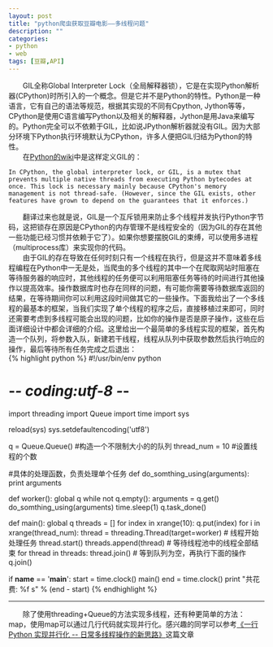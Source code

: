 ```yaml
---
layout: post
title: "python爬虫获取豆瓣电影——多线程问题"
description: ""
categories: 
- python
- web
tags: [豆瓣,API]
---
```


　　GIL全称Global Interpreter Lock（全局解释器锁），它是在实现Python解析器(CPython)时所引入的一个概念。但是它并不是Python的特性。Python是一种语言，它有自己的语法等规范，根据其实现的不同有Cpython, Jython等等，CPython是使用C语言编写Python以及相关的解释器，Jython是用Java来编写的。Python完全可以不依赖于GIL，比如说JPython解析器就没有GIL。因为大部分环境下Python执行环境默认为CPython，许多人便把GIL归结为Python的特性。  
　　在[Python的wiki](https://wiki.python.org/moin/GlobalInterpreterLock)中是这样定义GIL的：  

	In CPython, the global interpreter lock, or GIL, is a mutex that prevents multiple native threads from executing Python bytecodes at once. This lock is necessary mainly because CPython's memory management is not thread-safe. (However, since the GIL exists, other features have grown to depend on the guarantees that it enforces.)
　　翻译过来也就是说，GIL是一个互斥锁用来防止多个线程并发执行Python字节码，这把锁存在原因是CPython的内存管理不是线程安全的（因为GIL的存在其他一些功能已经习惯并依赖于它了）。如果你想要摆脱GIL的束缚，可以使用多进程（multiprocess库）来实现你的代码。    
　　由于GIL的存在导致在任何时刻只有一个线程在执行，但是这并不意味着多线程编程在Python中一无是处，当爬虫的多个线程的其中一个在爬取网站时阻塞在等待服务器的响应时，其他线程的任务便可以利用阻塞任务等待的时间进行其他操作以提高效率。操作数据库时也存在同样的问题，有可能你需要等待数据库返回的结果，在等待期间你可以利用这段时间做其它的一些操作。下面我给出了一个多线程的最基本的框架，当我们实现了单个线程的程序之后，直接移植过来即可，同时还需要考虑到多线程可能会出现的问题，比如你的操作是否是原子操作，这些在后面详细设计中都会详细的介绍。这里给出一个最简单的多线程实现的框架，首先构造一个队列，将参数入队，新建若干线程，线程从队列中获取参数然后执行响应的操作，最后等待所有任务完成之后退出：   
{% highlight python %}
#!/usr/bin/env python
# -*- coding:utf-8 -*-
import threading
import Queue
import time
import sys

reload(sys)
sys.setdefaultencoding('utf8')

q = Queue.Queue()   #构造一个不限制大小的的队列
thread_num = 10     #设置线程的个数

#具体的处理函数，负责处理单个任务
def do_somthing_using(arguments):
    print arguments

def worker():
    global q
    while not q.empty():
        arguments = q.get()
        do_somthing_using(arguments)
        time.sleep(1)
        q.task_done()

def main():
    global q
    threads = []
    for index in xrange(10):
        q.put(index)
    for i in xrange(thread_num):
        thread = threading.Thread(target=worker)
        # 线程开始处理任务
        thread.start()
        threads.append(thread)
    # 等待线程池中的线程全部结束
    for thread in threads:
        thread.join()
    # 等到队列为空，再执行下面的操作
    q.join()

if __name__ == '__main__':
    start = time.clock()
    main()
    end = time.clock()
    print "共花费: %f s" % (end - start)
{% endhighlight %} 
　　 

----------
　　除了使用threading+Queue的方法实现多线程，还有种更简单的方法：map，使用map可以通过几行代码就实现并行化。感兴趣的同学可以参考[《一行 Python 实现并行化 -- 日常多线程操作的新思路》](http://segmentfault.com/a/1190000000414339)这篇文章  

